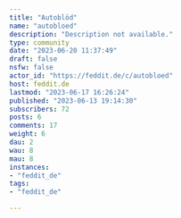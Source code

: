 ```yaml
---
title: "Autoblöd" 
name: "autobloed"
description: "Description not available."
type: community
date: "2023-06-20 11:37:49"
draft: false
nsfw: false
actor_id: "https://feddit.de/c/autobloed"
host: feddit.de
lastmod: "2023-06-17 16:26:24"
published: "2023-06-13 19:14:30"
subscribers: 72
posts: 6
comments: 17
weight: 6
dau: 2
wau: 8
mau: 8
instances:
- "feddit_de"
tags: 
- "feddit_de"

---
```

